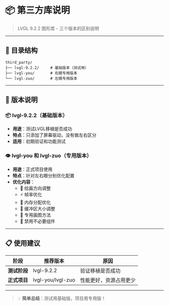 # 📦 第三方库说明

> LVGL 9.2.2 图形库 - 三个版本的区别说明

---

## 📁 目录结构

```
third_party/
├── lvgl-9.2.2/     # 基础版本（测试用）
├── lvgl-you/       # 右眼专用版本
└── lvgl-zuo/       # 左眼专用版本
```

---

## 🎯 版本说明

### 📦 lvgl-9.2.2（基础版本）
- **用途**：测试LVGL移植是否成功
- **特点**：只添加了屏幕驱动，没有做左右区分
- **适用**：初期验证和功能测试

### 👁️ lvgl-you 和 lvgl-zuo（专用版本）
- **用途**：正式项目使用
- **特点**：针对左右眼分别优化配置
- **优化内容**：
  - 🎨 绘画方向调整
  - ⚡ 帧率优化
  - 💾 内存分配优化
  - 🔄 缓冲区大小调整
  - 🎪 专用画图方法
  - 🧩 禁用不必要组件

---

## 📋 使用建议

| 阶段 | 推荐版本 | 原因 |
|------|----------|------|
| **测试阶段** | lvgl-9.2.2 | 验证移植是否成功 |
| **正式项目** | lvgl-you/lvgl-zuo | 性能更好，资源占用更少 |

---

> 💡 **简单总结**：测试用基础版，项目用专用版！